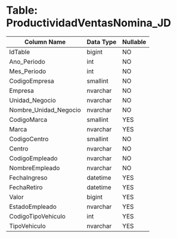 # Table: ProductividadVentasNomina_JD

| Column Name | Data Type | Nullable |
|-------------|-----------|----------|
| IdTable | bigint | NO |
| Ano_Periodo | int | NO |
| Mes_Periodo | int | NO |
| CodigoEmpresa | smallint | NO |
| Empresa | nvarchar | NO |
| Unidad_Negocio | nvarchar | NO |
| Nombre_Unidad_Negocio | nvarchar | NO |
| CodigoMarca | smallint | YES |
| Marca | nvarchar | YES |
| CodigoCentro | smallint | NO |
| Centro | nvarchar | NO |
| CodigoEmpleado | nvarchar | NO |
| NombreEmpleado | nvarchar | NO |
| FechaIngreso | datetime | YES |
| FechaRetiro | datetime | YES |
| Valor | bigint | YES |
| EstadoEmpleado | nvarchar | YES |
| CodigoTipoVehiculo | int | YES |
| TipoVehiculo | nvarchar | YES |
